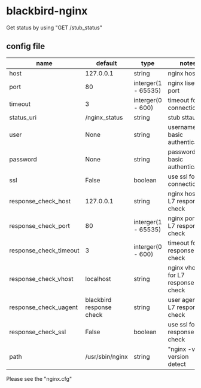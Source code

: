blackbird-nginx
===============

Get status by using "GET /stub_status"

config file
-----------

| name                    | default        | type                | notes                               |
|-------------------------|----------------|---------------------|-------------------------------------|
| host                    | 127.0.0.1      | string              | nginx host                          |
| port                    | 80             | interger(1 - 65535) | nginx lisetn port                   |
| timeout                 | 3              | interger(0 - 600)   | timeout for connection              |
| status_uri              | /nginx_status  | string              | stub sttaus uri                     |
| user                    | None           | string              | username for basic authentication   |
| password                | None           | string              | password for basic authentication   |
| ssl                     | False          | boolean             | use ssl for connection              |
| response_check_host     | 127.0.0.1      | string              | nginx host for L7 response check    |
| response_check_port     | 80             | interger(1 - 65535) | nginx port for L7 response check    |
| response_check_timeout  | 3              | interger(0 - 600)   | timeout for L7 response check       |
| response_check_vhost    | localhost      | string              | nginx vhost for L7 response check   |
| response_check_uagent   | blackbird response check | string    | user agent for L7 response check    |
| response_check_ssl      | False          | boolean             | use ssl for L7 response check       |
| path                    | /usr/sbin/nginx| string              | "nginx -v" for version detect       |


Please see the "nginx.cfg"
